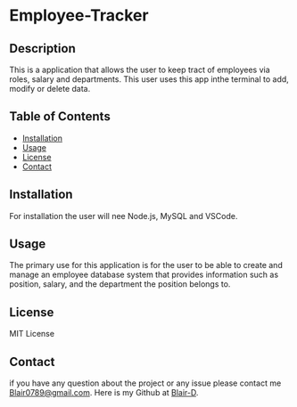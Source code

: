 # Employee-Tracker

  ## Description
  This is a application that allows the user to keep tract of employees via roles, salary and departments. This user uses this app inthe terminal to add, modify or delete data. 

  ## Table of Contents
  - [Installation](#Installation)
  - [Usage](#Usage)
  - [License](#License)
  - [Contact](#Contact)
  

  ## Installation
  For installation the user will nee Node.js, MySQL and VSCode. 

  ## Usage
  The primary use for this application is for the user to be able to create and manage an employee database system that provides information such as position, salary, and the department the position belongs to.

  ## License
  MIT License

  ## Contact
  if you have any question about the project or any issue please contact me [Blair0789@gmail.com](mailto:blair0789@gmail.com). Here is my Github at [Blair-D](https://github.com/Blair-D).

